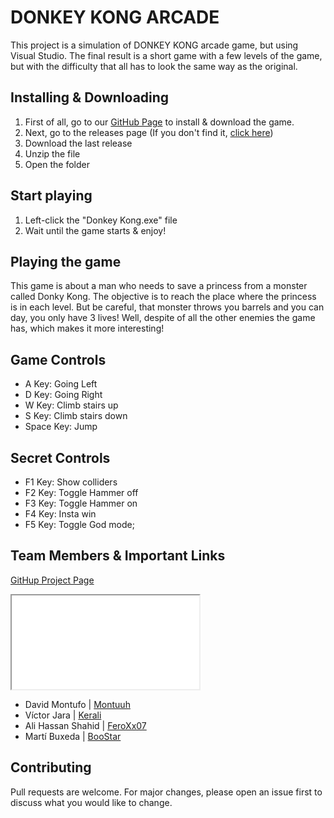 # DONKEY KONG ARCADE

This project is a simulation of DONKEY KONG arcade game, but using Visual Studio. 
The final result is a short game with a few levels of the game, but with the difficulty that all has to 
look the same way as the original.

## Installing & Downloading

 1. First of all, go to our [GitHub Page](https://github.com/FeroXx07/Donkey-Kong) to install & download the game.
 2. Next, go to the releases page (If you don't find it, [click here](https://github.com/FeroXx07/Donkey-Kong/releases))
 3. Download the last release
 4. Unzip the file
 5. Open the folder

## Start playing

 1. Left-click the "Donkey Kong.exe" file
 2. Wait until the game starts & enjoy!

## Playing the game

This game is about a man who needs to save a princess from a monster called Donky Kong. The objective is to reach the place where the princess is in each level. But be careful, that monster throws you barrels and you can day, you only have 3 lives!
Well, despite of all the other enemies the game has, which makes it more interesting!

## Game Controls

 - A Key: Going Left
 - D Key: Going Right
 - W Key: Climb stairs up
 - S Key: Climb stairs down
 - Space Key: Jump

## Secret Controls

 - F1 Key: Show colliders
 - F2 Key: Toggle Hammer off
 - F3 Key: Toggle Hammer on
 - F4 Key: Insta win
 - F5 Key: Toggle God mode;

## Team Members & Important Links

[GitHup Project Page](https://github.com/FeroXx07/Donkey-Kong)

<iframe width="[1280]" height="[720]" src="[https://www.youtube.com/watch?v=T9MWUt2MXPU]"> </iframe>


 - David Montufo | [Montuuh](https://github.com/Montuuh)
 - Víctor Jara | [Kerali](https://github.com/Kerali)
 - Ali Hassan Shahid | [FeroXx07](https://github.com/FeroXx07)
 - Martí Buxeda | [BooStar](https://github.com/BooStarGamer)

## Contributing
Pull requests are welcome. For major changes, please open an issue first to discuss what you would like to change.

